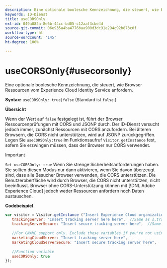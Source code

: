```yaml
---
description: Eine optionale boolesche Kennzeichnung, die steuert, wie Browser Ressourcen vom Experience Cloud Identity Service anfordern.
keywords: ID-Dienst
title: useCORSOnly
exl-id: 049a082a-8e6b-44cc-bd05-c12aaf3cbe4d
source-git-commit: 06e935a4ba4776baa900d3dc91e294c92b873c0f
workflow-type: ht
source-wordcount: '145'
ht-degree: 100%

---
```


# useCORSOnly{#usecorsonly}

Eine optionale boolesche Kennzeichnung, die steuert, wie Browser Ressourcen vom Experience Cloud Identity Service anfordern.

**Syntax:** `useCORSOnly: true|false` (Standard ist `false`.)

**Übersicht**

Wenn der Wert auf `false` festgelegt ist, führt der Browser Ressourcenprüfungen mit CORS und JSONP durch. Der ID-Dienst versucht jedoch immer, zunächst Ressourcen mit CORS anzufordern. Bei älteren Browsern, die CORS nicht unterstützen, wird auf JSONP zurückgegriffen. Legen Sie `useCORSOnly:true` im Funktionsaufruf `Visitor.getInstance` fest, sofern Sie erzwingen müssen, dass der Browser nur CORS verwendet.

>[!IMPORTANT]
>
>`Set useCORSOnly: true` Wenn Sie strenge Sicherheitsanforderungen haben. Sie sollten diesen Modus nur dann aktivieren, wenn Sie davon überzeugt sind, dass alle Besucher Browser verwenden, die CORS unterstützen. Die Benutzeroberfläche wird durch Browser, die CORS nicht unterstützen, nicht beeinflusst. Browser ohne CORS-Unterstützung können mit [!DNL Adobe Experience Cloud] jedoch weder Ressourcen anfordern noch Daten austauschen.

**Codebeispiel**

```js
var visitor = Visitor.getInstance ("Insert Experience Cloud organization ID here",{ 
   trackingServer: "Insert tracking server here here",  //Same as s.trackingServer 
   trackingServerSecure: "Insert secure tracking server here",  //Same as s.trackingServerSecure 
 
   //For CNAME support only. Exclude these variables if you're not using CNAME 
   marketingCloudServer: "Insert tracking server here", 
   marketingCloudServerSecure: "Insert secure tracking server here", 
 
   //Function variable 
   useCORSOnly: true 
});
```

